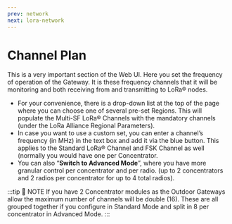 ```yaml
---
prev: network
next: lora-network
---
```


# Channel Plan

This is a very important section of the Web UI. Here you set the frequency of operation of the Gateway. It is these frequency channels that it will be monitoring and both receiving from and transmitting to LoRa® nodes.

- For your convenience, there is a drop-down list at the top of the page where you can choose one of several pre-set Regions. This will populate the Multi-SF LoRa® Channels with the mandatory channels (under the LoRa Alliance Regional Parameters).
- In case you want to use a custom set, you can enter a channel’s frequency (in MHz) in the text box and add it via the blue button. This applies to the Standard LoRa® Channel and FSK Channel as well (normally you would have one per Concentrator.
- You can also “**Switch to Advanced Mode**”, where you have more granular control per concentrator and per radio. (up to 2 concentrators and 2 radios per concentrator for up to 4 total radios).

:::tip 📝 NOTE
If you have 2 Concentrator modules as the Outdoor Gateways allow the maximum number of channels will be double (16). These are all grouped together if you configure in Standard Mode and split in 8 per concentrator in Advanced Mode.
:::

<rk-img
  src="/assets/images/user-manual/web-management-platform/13.channel-plan-standard.jpg"
  width="100%"
  figure-number="1"
  caption="Channel Plan – Standard Mode"
/>


<rk-img
  src="/assets/images/user-manual/web-management-platform/14.channel-plan-advanced.jpg"
  width="100%"
  figure-number="2"
  caption="Channel Plan – Advanced Mode"
/>
